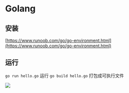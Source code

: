 # Golang

## 安装

[https://www.runoob.com/go/go-environment.html](https://www.runoob.com/go/go-environment.html)

## 运行

`go run hello.go` 运行
`go build hello.go` 打包成可执行文件

![](../../test.drawio.svg)
